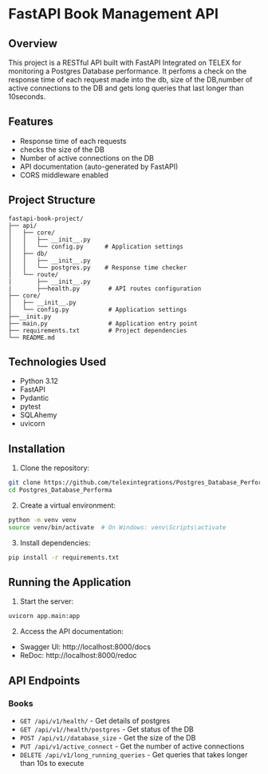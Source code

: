 # FastAPI Book Management API

## Overview

This project is a RESTful API built with FastAPI Integrated on TELEX for monitoring a Postgres Database performance. It perfoms a check on the response time of each request made into the db, size of the DB,number of active connections to the DB and gets long queries that last longer than 10seconds.

## Features

-  Response time of each requests
- checks the size of the DB
- Number of active connections on the DB
- API documentation (auto-generated by FastAPI)
- CORS middleware enabled

## Project Structure

```
fastapi-book-project/
├── api/
│   ├── core/
│   │   ├── __init__.py
│   │   └── config.py      # Application settings
│   ├── db/
│   │   ├── __init__.py
│   │   └── postgres.py    # Response time checker
│   └── route/           
|       ├── __init__.py
|       ├──health.py        # API routes configuration
├── core/
│   ├── __init__.py
│   └── config.py           # Application settings
├──__init.py
├── main.py                 # Application entry point
├── requirements.txt        # Project dependencies
└── README.md
```

## Technologies Used

- Python 3.12
- FastAPI
- Pydantic
- pytest
- SQLAhemy
- uvicorn

## Installation

1. Clone the repository:

```bash
git clone https://github.com/telexintegrations/Postgres_Database_Performance_Monitor.git
cd Postgres_Database_Performa
```

2. Create a virtual environment:

```bash
python -m venv venv
source venv/bin/activate  # On Windows: venv\Scripts\activate
```

3. Install dependencies:

```bash
pip install -r requirements.txt
```

## Running the Application

1. Start the server:

```bash
uvicorn app.main:app
```

2. Access the API documentation:

- Swagger UI: http://localhost:8000/docs
- ReDoc: http://localhost:8000/redoc

## API Endpoints

### Books

- `GET /api/v1/health/` - Get details of postgres
- `GET /api/v1//health/postgres` - Get status of the DB
- `POST /api/v1//database_size` - Get the size of the DB
- `PUT /api/v1/active_connect` - Get the number of active connections
- `DELETE /api/v1/long_running_queries` - Get queries that takes longer than 10s to execute






